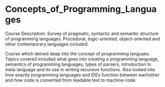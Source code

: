 # Concepts_of_Programming_Languages
Course Description: Survey of pragmatic, syntactic and semantic structure of programming languages. Procedural, logic-oriented, object-oriented and other contemporary languages included.

Course which delved deep into the concept of programming languaes. Topics covered included what goes into creating a programming language, semantics of programming languages, types of parsers, introduction to meta language and its use in writing recursive functions. Also looked into how exactly programming languages and IDEs function between eachother and how code is converted from readable text to machine code.
